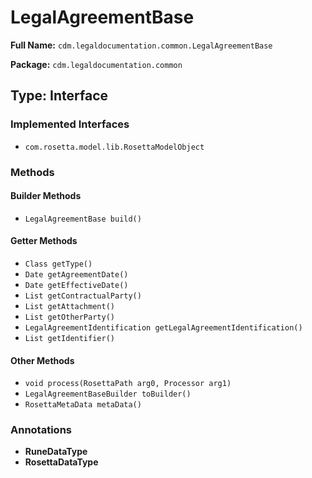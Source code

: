 # LegalAgreementBase

**Full Name:** `cdm.legaldocumentation.common.LegalAgreementBase`

**Package:** `cdm.legaldocumentation.common`

## Type: Interface

### Implemented Interfaces

- `com.rosetta.model.lib.RosettaModelObject`

### Methods

#### Builder Methods

- `LegalAgreementBase build()`

#### Getter Methods

- `Class getType()`
- `Date getAgreementDate()`
- `Date getEffectiveDate()`
- `List getContractualParty()`
- `List getAttachment()`
- `List getOtherParty()`
- `LegalAgreementIdentification getLegalAgreementIdentification()`
- `List getIdentifier()`

#### Other Methods

- `void process(RosettaPath arg0, Processor arg1)`
- `LegalAgreementBaseBuilder toBuilder()`
- `RosettaMetaData metaData()`

### Annotations

- **RuneDataType**
- **RosettaDataType**

